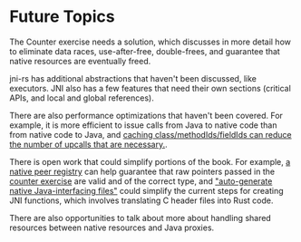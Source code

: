 # Future Topics

The Counter exercise needs a solution, which discusses in more detail how to
eliminate data races, use-after-free, double-frees, and guarantee that native
resources are eventually freed.

jni-rs has additional abstractions that haven't been discussed, like executors.
JNI also has a few features that need their own sections (critical APIs, and
local and global references).

There are also performance optimizations that haven't been covered. For example,
it is more efficient to issue calls from Java to native code than from native
code to Java, and [caching class/methodIds/fieldIds can reduce the number of
upcalls that are
necessary.](https://docs.rs/jni/0.18.0/jni/struct.JNIEnv.html#checked-and-unchecked-methods).

There is open work that could simplify portions of the book. For example, [a
native peer registry](https://github.com/jni-rs/jni-rs/issues/84) can help
guarantee that raw pointers passed in the [counter
exercise](./counter_exercise.md) are valid and of the correct type, and
["auto-generate native Java-interfacing
files"](https://github.com/jni-rs/jni-rs/issues/81) could simplify the current
steps for creating JNI functions, which involves translating C header files into
Rust code.

There are also opportunities to talk about more about handling shared
resources between native resources and Java proxies.
